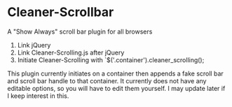 # Cleaner-Scrollbar
A "Show Always" scroll bar plugin for all browsers


1.  Link jQuery
2.  Link Cleaner-Scrolling.js after jQuery
3.  Initiate Cleaner-Scrolling with `$('.container').cleaner_scrolling();


This plugin currently initiates on a container then appends a fake scroll bar and scroll bar handle to that container.  It currently does not have any editable options, so you will have to edit them yourself.  I may update later if I keep interest in this.
